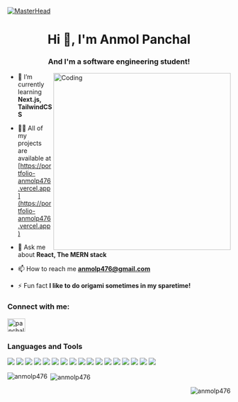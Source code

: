 [![MasterHead](https://camo.githubusercontent.com/ba9f3bd30647e352a3f5e1e45eb45c6ec7bad6155cd16aaedf4a426738da0ca5/68747470733a2f2f696e646f616e616c79746963612e636f6d2f7374617469632f696d616765732f62616e6e6572722e676966)](https://anmolp476.io)
<h1 align="center">Hi 👋, I'm Anmol Panchal</h1>
<h3 align="center">And I'm a software engineering student!</h3>
<img align="right" alt="Coding" width="400" src="https://media.giphy.com/media/qgQUggAC3Pfv687qPC/giphy.gif">

- 🌱 I’m currently learning **Next.js, TailwindCSS**

- 👨‍💻 All of my projects are available at [https://portfolio-anmolp476.vercel.app](https://portfolio-anmolp476.vercel.app)

- 💬 Ask me about **React, The MERN stack**

- 📫 How to reach me **anmolp476@gmail.com**

- ⚡ Fun fact **I like to do origami sometimes in my sparetime!**

<h3 align="left">Connect with me:</h3>
<p align="left">
<a href="https://linkedin.com/in/panchal2003" target="blank"><img align="center" src="https://raw.githubusercontent.com/rahuldkjain/github-profile-readme-generator/master/src/images/icons/Social/linked-in-alt.svg" alt="panchal2003" height="30" width="40" /></a>
</p>

### Languages and Tools
<code><img src="https://img.shields.io/badge/Java-ED8B00?style=for-the-badge&logo=java&logoColor=white" /></code>
<code><img src="https://img.shields.io/badge/C-00599C?style=for-the-badge&logo=c&logoColor=white" /></code>
<code><img src="https://img.shields.io/badge/HTML5-E34F26?style=for-the-badge&logo=html5&logoColor=white" /></code>
<code><img src="https://img.shields.io/badge/CSS3-1572B6?style=for-the-badge&logo=css3&logoColor=white" /></code>
<code><img src="https://img.shields.io/badge/JavaScript-F7DF1E?style=for-the-badge&logo=javascript&logoColor=black" /></code>
<code><img src="https://img.shields.io/badge/Node.js-43853D?style=for-the-badge&logo=node.js&logoColor=white" /></code>
<code><img src="https://img.shields.io/badge/Python-14354C?style=for-the-badge&logo=python&logoColor=white" /></code>
<code><img src="https://img.shields.io/badge/React-20232A?style=for-the-badge&logo=react&logoColor=61DAFB" /></code>
<code><img src="https://img.shields.io/badge/Express.js-404D59?style=for-the-badge" /></code>
<code><img src="https://img.shields.io/badge/Bootstrap-563D7C?style=for-the-badge&logo=bootstrap&logoColor=white" /></code>
<code><img src="https://img.shields.io/badge/MongoDB-4EA94B?style=for-the-badge&logo=mongodb&logoColor=white" /></code>
<code><img src="https://img.shields.io/badge/Firebase-039BE5?style=for-the-badge&logo=Firebase&logoColor=white" /></code>
<code><img src="https://img.shields.io/badge/GIT-E44C30?style=for-the-badge&logo=git&logoColor=white" /></code>
<code><img src="https://img.shields.io/badge/Jest-323330?style=for-the-badge&logo=Jest&logoColor=white" /></code>
<code><img src="https://img.shields.io/badge/Postman-FF6C37?style=for-the-badge&logo=postman&logoColor=white" /></code>
<code><img src="https://img.shields.io/badge/Tailwind_CSS-38B2AC?style=for-the-badge&logo=tailwind-css&logoColor=white" /></code>
<code><img src="https://img.shields.io/badge/TensorFlow-FF6F00?style=for-the-badge&logo=tensorflow&logoColor=white" /></code>



<p><img align="left" src="https://github-readme-stats.vercel.app/api/top-langs?username=anmolp476&show_icons=true&locale=en&layout=compact&theme=dark" alt="anmolp476" /></p>

<p>&nbsp;<img align="center" src="https://github-readme-stats.vercel.app/api?username=anmolp476&show_icons=true&locale=en&theme=dark" alt="anmolp476" /></p>

<p><img align="right" src="https://github-readme-streak-stats.herokuapp.com/?user=anmolp476&theme=dark" alt="anmolp476" /></p>


